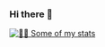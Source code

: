 ### Hi there 👋


[![👨‍💻 Some of my stats](https://github-readme-stats.vercel.app/api?username=Hensga)](https://github.com/anuraghazra/github-readme-stats)

<!--
**Hensga/Hensga** is a ✨ _special_ ✨ repository because its `README.md` (this file) appears on your GitHub profile.

Here are some ideas to get you started:

- 🔭 I’m currently working on ...
- 🌱 I’m currently learning ...
- 👯 I’m looking to collaborate on ...
- 🤔 I’m looking for help with ...
- 💬 Ask me about ...
- 📫 How to reach me: ...
- 😄 Pronouns: ...
- ⚡ Fun fact: ...
-->
